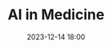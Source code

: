 ---
title: AI in Medicine
date: 2023-12-14 18:00
location: JKU Lecture Hall 3
link: /events/ai_in_medicine
register_link: https://www.meetup.com/0xa-science-association/events/297343059/

description: |
    We warmly invite you to be a part of an enlightening evening at JKU on December 14th, starting at 18:00 at the at JKU Lecture Hall 3, dedicated to the intriguing world of Healthcare Technology. Our event is designed to bridge the gap between theoretical concepts and their practical applications in the healthcare sector.

    We have organized three thought-provoking talks, each spanning approximately 20 minutes, that will offer you valuable insights into diverse aspects of Healthcare Technology.
    
    The evening will commence with Philipp Moser, a researcher at RISC Software, who will illuminate the theoretical underpinnings of “Deep Learning for Healthcare” and share the latest advancements in this field. Learn how these theoretical concepts contribute to nurturing expertise in the field.
    
    Following this, Christoph Guger, the CEO of g.tec engineering, will take the stage to familiarize the audience with “Brain-Computer Interfaces connected to AI”. Dive into the thrilling world of Brain-Computer Interfaces.
    
    Concluding the series of talks, Patrick Haidinger, the CTO of FiveSquare, will share his unique insights on the topic “Sensing the Future: Predictive Networks in Healthcare”.
    
    Whether you are a student, professional, or simply curious about healthcare technology, this event promises to offer valuable knowledge and inspiration. Join us for an evening of informative talks, engaging discussions, and networking opportunities with like-minded individuals.
image: https://secure.meetupstatic.com/photos/event/9/c/f/600_517562511.webp?h=300
---